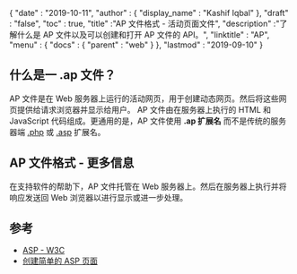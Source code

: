 {
  "date" : "2019-10-11",
  "author" : {
    "display_name" : "Kashif Iqbal"
},
  "draft" : "false",
  "toc" : true,
  "title" :"AP 文件格式 - 活动页面文件",
  "description" :"了解什么是 AP 文件以及可以创建和打开 AP 文件的 API。",
  "linktitle" : "AP",
  "menu" : {
    "docs" : {
      "parent" : "web"
}
},
  "lastmod" : "2019-09-10"
}

## 什么是一 .ap 文件？

AP 文件是在 Web 服务器上运行的活动网页，用于创建动态网页。然后将这些网页提供给请求浏览器并显示给用户。 AP 文件由在服务器上执行的 HTML 和 JavaScript 代码组成。更通用的是，AP 文件使用 **.ap 扩展名** 而不是传统的服务器端 [.php](/zh/programming/php/) 或 [.asp](/zh/web/asp/) 扩展名。

## AP 文件格式 - 更多信息

在支持软件的帮助下，AP 文件托管在 Web 服务器上。然后在服务器上执行并将响应发送回 Web 浏览器以进行显示或进一步处理。

## 参考

* [ASP - W3C](https://www.w3schools.com/asp/default.asp)
* [创建简单的 ASP 页面](https://learn.microsoft.com/en-us/previous-versions/iis/6.0-sdk/ms524741(v=vs.90))

